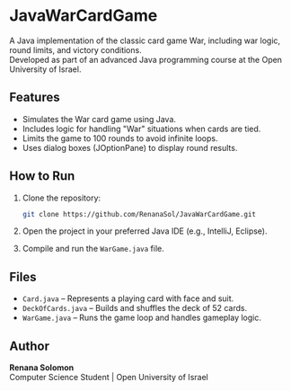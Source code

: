 # JavaWarCardGame

A Java implementation of the classic card game War, including war logic, round limits, and victory conditions.  
Developed as part of an advanced Java programming course at the Open University of Israel.

## Features

- Simulates the War card game using Java.
- Includes logic for handling "War" situations when cards are tied.
- Limits the game to 100 rounds to avoid infinite loops.
- Uses dialog boxes (JOptionPane) to display round results.

## How to Run

1. Clone the repository:
   ```bash
   git clone https://github.com/RenanaSol/JavaWarCardGame.git
   ```

2. Open the project in your preferred Java IDE (e.g., IntelliJ, Eclipse).

3. Compile and run the `WarGame.java` file.

## Files

- `Card.java` – Represents a playing card with face and suit.
- `DeckOfCards.java` – Builds and shuffles the deck of 52 cards.
- `WarGame.java` – Runs the game loop and handles gameplay logic.

## Author

**Renana Solomon**  
Computer Science Student | Open University of Israel

